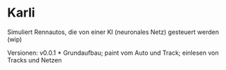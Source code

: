 # Karli
Simuliert Rennautos, die von einer KI (neuronales Netz) gesteuert werden (wip)

Versionen:
v0.0.1  * Grundaufbau; paint vom Auto und Track; einlesen von Tracks und Netzen
